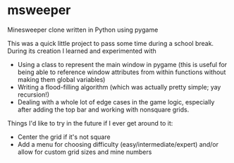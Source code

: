 # msweeper
Minesweeper clone written in Python using pygame

This was a quick little project to pass some time during a school break. During its creation I learned and experimented with
- Using a class to represent the main window in pygame (this is useful for being able to reference window attributes from within functions without making them global variables)
- Writing a flood-filling algorithm (which was actually pretty simple; yay recursion!)
- Dealing with a whole lot of edge cases in the game logic, especially after adding the top bar and working with nonsquare grids.

Things I'd like to try in the future if I ever get around to it:
- Center the grid if it's not square
- Add a menu for choosing difficulty (easy/intermediate/expert) and/or allow for custom grid sizes and mine numbers
